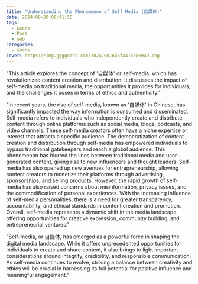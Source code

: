 ```yaml
---
title: "Understanding the Phenomenon of Self-Media (自媒体)"
date: 2024-08-28 06:41:55
tags:
  - Goods
  - Post
  - web
categories:
  - Goods
cover: https://img.ggggoods.com/2024/08/645fa415e86949.png
---
```


"This article explores the concept of '自媒体' or self-media, which has revolutionized content creation and distribution. It discusses the impact of self-media on traditional media, the opportunities it provides for individuals, and the challenges it poses in terms of ethics and authenticity."

"In recent years, the rise of self-media, known as '自媒体' in Chinese, has significantly impacted the way information is consumed and disseminated. Self-media refers to individuals who independently create and distribute content through online platforms such as social media, blogs, podcasts, and video channels. These self-media creators often have a niche expertise or interest that attracts a specific audience.
The democratization of content creation and distribution through self-media has empowered individuals to bypass traditional gatekeepers and reach a global audience. This phenomenon has blurred the lines between traditional media and user-generated content, giving rise to new influencers and thought leaders. Self-media has also opened up new avenues for entrepreneurship, allowing content creators to monetize their platforms through advertising, sponsorships, and selling products.
However, the rapid growth of self-media has also raised concerns about misinformation, privacy issues, and the commodification of personal experiences. With the increasing influence of self-media personalities, there is a need for greater transparency, accountability, and ethical standards in content creation and promotion.
Overall, self-media represents a dynamic shift in the media landscape, offering opportunities for creative expression, community building, and entrepreneurial ventures."

"Self-media, or 自媒体, has emerged as a powerful force in shaping the digital media landscape. While it offers unprecedented opportunities for individuals to create and share content, it also brings to light important considerations around integrity, credibility, and responsible communication. As self-media continues to evolve, striking a balance between creativity and ethics will be crucial in harnessing its full potential for positive influence and meaningful engagement."
